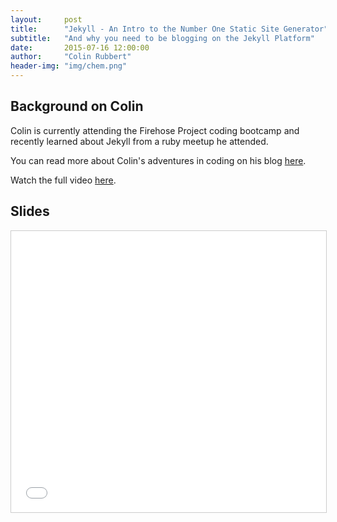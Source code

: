 ```yaml
---
layout:     post
title:      "Jekyll - An Intro to the Number One Static Site Generator"
subtitle:   "And why you need to be blogging on the Jekyll Platform"
date:       2015-07-16 12:00:00
author:     "Colin Rubbert"
header-img: "img/chem.png"
---
```


## Background on Colin

Colin is currently attending the Firehose Project coding bootcamp and recently learned about Jekyll from a ruby meetup he attended.

You can read more about Colin's adventures in coding on his blog [here](http://www.colinrubbert.com/blog).

<!--
{% include youtubePlayer.html id="o8FMMnw30BU" %}
-->


Watch the full video [here](https://www.youtube.com/watch?v=t8_Im3rjMAs&index=1&list=PL2YbofhST_KwUpFU9TlQ6RNlqJp_A_f96).

## Slides

<iframe src="//www.slideshare.net/slideshow/embed_code/key/zszVcHjHQOcEII" width="900" height="450" frameborder="0" marginwidth="0" marginheight="0" scrolling="no" style="border:1px solid #CCC; border-width:1px; margin-bottom:5px; max-width: 100%;" allowfullscreen> </iframe>
